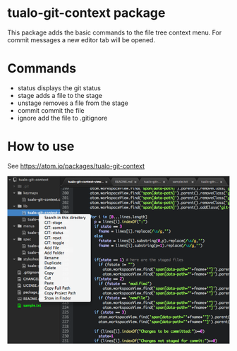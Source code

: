 # tualo-git-context package

This package adds the basic commands to the file tree context menu.
For commit messages a new editor tab will be opened.

Commands
========

  * status displays the git status
  * stage adds a file to the stage
  * unstage removes a file from the stage
  * commit commit the file
  * ignore add the file to .gitignore

How to use
==========

See <https://atom.io/packages/tualo-git-context>

![](https://raw.githubusercontent.com/tualo/tualo-git-context/master/tualo-git-context-preview-atom.png)
